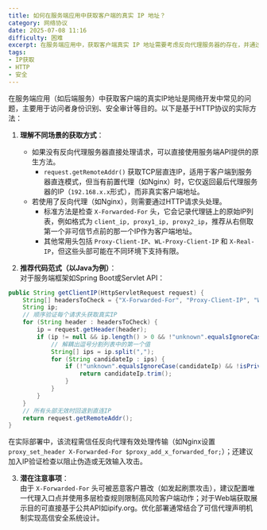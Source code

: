```yaml
---
title: 如何在服务端应用中获取客户端的真实 IP 地址？
category: 网络协议
date: 2025-07-08 11:16
difficulty: 困难
excerpt: 在服务端应用中，获取客户端真实 IP 地址需要考虑反向代理服务器的存在，并通过 HTTP 头信息或直接使用 TCP 连接信息。
tags:
- IP获取
- HTTP
- 安全
---
```

在服务端应用（如后端服务）中获取客户端的真实IP地址是网络开发中常见的问题，主要用于访问者身份识别、安全审计等目的。以下是基于HTTP协议的实际方法：

1. **理解不同场景的获取方式**：
   - 如果没有反向代理服务器直接处理请求，可以直接使用服务端API提供的原生方法。
     - `request.getRemoteAddr()` 获取TCP层直连IP，适用于客户端到服务器直连模式，但当有前置代理（如Nginx）时，它仅返回最后代理服务器的IP（`192.168.x.x`形式），而非真实客户端地址。
   - 若使用了反向代理（如Nginx），则需要通过HTTP请求头处理。 
     - 标准方法是检查 `X-Forwarded-For` 头，它会记录代理链上的原始IP列表，例如格式为 `client_ip, proxy1_ip, proxy2_ip`，推荐从右侧取第一个非可信节点前的那一个IP作为客户端地址。
     - 其他常用头包括 `Proxy-Client-IP`、`WL-Proxy-Client-IP` 和 `X-Real-IP`，但这些头部可能在不同环境下支持有限。

2. **推荐代码范式（以Java为例）**：  
   对于服务端框架如Spring Boot或Servlet API：  
```java
public String getClientIP(HttpServletRequest request) {
    String[] headersToCheck = {"X-Forwarded-For", "Proxy-Client-IP", "WL-Proxy-Client-IP"};
    String ip;
    // 顺序验证每个请求头获取真实IP
    for (String header : headersToCheck) {
        ip = request.getHeader(header);
        if (ip != null && ip.length() > 0 && !"unknown".equalsIgnoreCase(ip)) {
            // 解耦出逗号分割列表中的第一个值
            String[] ips = ip.split(",");
            for (String candidateIp : ips) {
                if (!"unknown".equalsIgnoreCase(candidateIp) && !isPrivateIP(candidateIp)) {
                    return candidateIp.trim();
                }
            }
        }
    }
    // 所有头部无效时回退到直连IP
    return request.getRemoteAddr();  
}
```
在实际部署中，该流程需信任反向代理有效处理传输（如Nginx设置 `proxy_set_header X-Forwarded-For $proxy_add_x_forwarded_for;`）；还建议加入IP验证检查以阻止伪造或无效输入攻击。

3. **潜在注意事项**：  
   由于 `X-Forwarded-For` 头可被恶意客户篡改（如发起刷票攻击），建议配置唯一代理入口点并使用多层检查规则限制高风险客户端动作；对于Web端获取展示目的可直接基于公共API如ipify.org。优化部署通常结合了可信代理声明机制实现高信安全系统设计。
